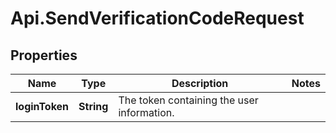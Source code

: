 # Api.SendVerificationCodeRequest

## Properties

Name | Type | Description | Notes
------------ | ------------- | ------------- | -------------
**loginToken** | **String** | The token containing the user information. | 


